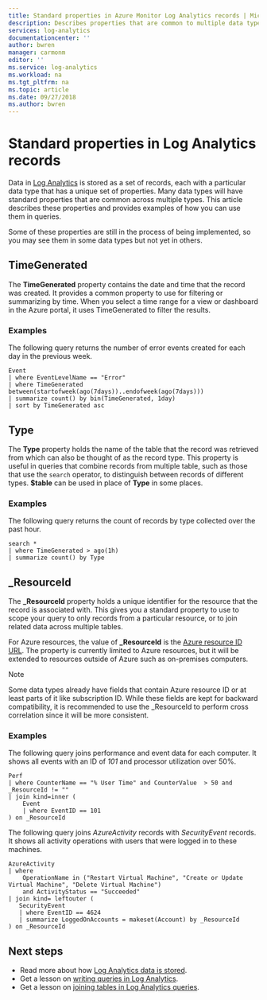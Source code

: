 ```yaml
---
title: Standard properties in Azure Monitor Log Analytics records | Microsoft Docs
description: Describes properties that are common to multiple data types in Azure Monitor Log Analytics.
services: log-analytics
documentationcenter: ''
author: bwren
manager: carmonm
editor: ''
ms.service: log-analytics
ms.workload: na
ms.tgt_pltfrm: na
ms.topic: article
ms.date: 09/27/2018
ms.author: bwren
---
```


# Standard properties in Log Analytics records
Data in [Log Analytics](../log-query/log-query-overview.md) is stored as a set of records, each with a particular data type that has a unique set of properties. Many data types will have standard properties that are common across multiple types. This article describes these properties and provides examples of how you can use them in queries.

Some of these properties are still in the process of being implemented, so you may see them in some data types but not yet in others.

## TimeGenerated
The **TimeGenerated** property contains the date and time that the record was created. It provides a common property to use for filtering or summarizing by time. When you select a time range for a view or dashboard in the Azure portal, it uses TimeGenerated to filter the results.

### Examples

The following query returns the number of error events created for each day in the previous week.

```Kusto
Event
| where EventLevelName == "Error" 
| where TimeGenerated between(startofweek(ago(7days))..endofweek(ago(7days))) 
| summarize count() by bin(TimeGenerated, 1day) 
| sort by TimeGenerated asc 
```

## Type
The **Type** property holds the name of the table that the record was retrieved from which can also be thought of as the record type. This property is useful in queries that combine records from multiple table, such as those that use the `search` operator, to distinguish between records of different types. **$table** can be used in place of **Type** in some places.

### Examples
The following query returns the count of records by type collected over the past hour.

```Kusto
search * 
| where TimeGenerated > ago(1h) 
| summarize count() by Type 
```

## \_ResourceId
The **\_ResourceId** property holds a unique identifier for the resource that the record is associated with. This gives you a standard property to use to scope your query to only records from a particular resource, or to join related data across multiple tables.

For Azure resources, the value of **_ResourceId** is the [Azure resource ID URL](../../azure-resource-manager/resource-group-template-functions-resource.md). The property is currently limited to Azure resources, but it will be extended to resources outside of Azure such as on-premises computers.

> [!NOTE]
> Some data types already have fields that contain Azure resource ID or at least parts of it like subscription ID. While these fields are kept for backward compatibility, it is recommended to use the _ResourceId to perform cross correlation since it will be more consistent.

### Examples
The following query joins performance and event data for each computer. It shows all events with an ID of _101_ and processor utilization over 50%.

```Kusto
Perf 
| where CounterName == "% User Time" and CounterValue  > 50 and _ResourceId != "" 
| join kind=inner (     
    Event 
    | where EventID == 101 
) on _ResourceId
```

The following query joins _AzureActivity_ records with _SecurityEvent_ records. It shows all activity operations with users that were logged in to these machines.

```Kusto
AzureActivity 
| where  
    OperationName in ("Restart Virtual Machine", "Create or Update Virtual Machine", "Delete Virtual Machine")  
    and ActivityStatus == "Succeeded"  
| join kind= leftouter (    
   SecurityEvent 
   | where EventID == 4624  
   | summarize LoggedOnAccounts = makeset(Account) by _ResourceId 
) on _ResourceId  
```

## Next steps

- Read more about how [Log Analytics data is stored](../log-query/log-query-overview.md).
- Get a lesson on [writing queries in Log Analytics](../../azure-monitor/log-query/get-started-queries.md).
- Get a lesson on [joining tables in Log Analytics queries](../../azure-monitor/log-query/joins.md).

